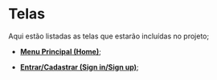 # Telas

Aqui estão listadas as telas que estarão incluídas no projeto;

- [**Menu Principal (Home)**](./Telas/Home.md);

- [**Entrar/Cadastrar (Sign in/Sign up)**](./telas/Sign.md);